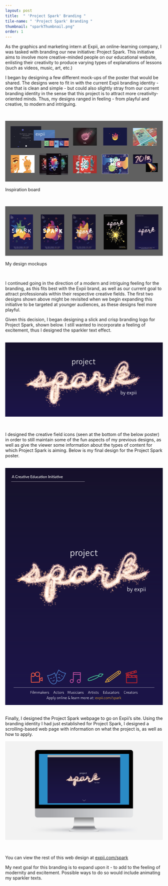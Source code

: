 ```yaml
---
layout: post
title:  " 'Project Spark' Branding "
tile-name: " 'Project Spark' Branding "
thumbnail: "sparkThumbnail.png"
order: 1
---
```

As the graphics and marketing intern at Expii, an online-learning company, I was tasked with branding our new initiative: Project Spark. This initiative aims to involve more creative-minded people on our educational website, enlisting their creativity to produce varying types of explanations of lessons (such as videos, music, art, etc.)

I began by designing a few different mock-ups of the poster that would be shared. The designs were to fit in with the current Expii branding identity - one that is clean and simple - but could also slightly stray from our current branding identity in the sense that this project is to attract more creativity-oriented minds. Thus, my designs ranged in feeling - from playful and creative, to modern and intriguing.

<br>

![Hero Image](/img/spark/inspo.png)

Inspiration board

<br>

![Hero Image](/img/spark/mockups.png)

My design mockups

<br>

I continued going in the direction of a modern and intriguing feeling for the branding, as this fits best with the Expii brand, as well as our current goal to attract professionals within their respective creative fields. The first two designs shown above might be revisited when we begin expanding this initiative to be targeted at younger audiences, as these designs feel more playful.

Given this decision, I began designing a slick and crisp branding logo for Project Spark, shown below. I still wanted to incorporate a feeling of excitement, thus I designed the sparkler text effect.

<br>

<div class="row">

  <div class="small-12 medium-6 large-6 small-centered columns">
    <img src="/img/spark/2.png" alt="Spark logo">
  </div>

</div>

<br>
<br>

I designed the creative field icons (seen at the bottom of the below poster) in order to still maintain some of the fun aspects of my previous designs, as well as give the viewer some information about the types of content for which Project Spark is aiming. Below is my final design for the Project Spark poster.

<br>

<div class="row">

  <div class="small-12 medium-6 large-6 small-centered columns">
    <img src="/img/spark/3-01.png" alt="Spark poster">
  </div>

</div>

<br>
<br>
Finally, I designed the Project Spark webpage to go on Expii’s site. Using the branding identity I had just established for Project Spark, I designed a scrolling-based web page with information on what the project is, as well as how to apply. 

<br>

![Spark artboard](/img/spark/4.png)

<br>

You can view the rest of this web design at <a href="https://www.expii.com/spark">expii.com/spark</a>

My next goal for this branding is to expand upon it - to add to the feeling of modernity and excitement. Possible ways to do so would include animating my sparkler texts.

